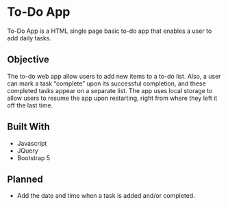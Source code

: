 # To-Do App

To-Do App is a HTML single page basic to-do app that enables a user to add daily tasks.

## Objective

The to-do web app allow users to add new items to a to-do list. Also, a user can mark a task “complete” upon its successful completion, and these completed tasks appear on a separate list. The app uses local storage to allow users to resume the app upon restarting, right from where they left it off the last time.

## Built With
* Javascript
* JQuery
* Bootstrap 5

## Planned
* Add the date and time when a task is added and/or completed.